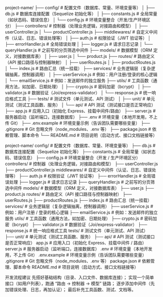 project-name/
├── config/ # 配置文件（数据库、常量、环境变量等）
│ ├── db.js # 数据库连接配置（Sequelize 初始化等）
│ ├── constants.js # 全局常量（如状态码、错误信息）
│ └── config.js # 环境变量整合（开发/生产环境区分）
├── controllers/ # 控制器（处理业务逻辑，对接路由和模型）
│ ├── userController.js
│ └── productController.js
├── middlewares/ # 自定义中间件（认证、日志、错误处理等）
│ ├── auth.js # 权限验证（JWT 验证等）
│ ├── errorHandler.js # 全局错误处理
│ ├── logger.js # 请求日志记录
│ └── queryHandler.js # 之前写的分页筛选中间件
├── models/ # 数据模型（ORM 定义，对接数据库表）
│ ├── user.js
│ └── product.js
├── routes/ # 路由定义（API 接口路径与控制器映射）
│ ├── userRoutes.js
│ ├── productRoutes.js
│ └── index.js # 路由汇总（统一挂载）
├── services/ # 业务逻辑层（复杂逻辑抽离，控制器调用）
│ ├── userService.js # 例如：用户注册/登录的核心逻辑
│ └── emailService.js # 例如：发送邮件的独立服务
├── utils/ # 工具函数（通用方法，如加密、日期处理）
│ ├── crypto.js # 密码加密（bcrypt）
│ ├── validator.js # 数据验证（Joi/express-validator）
│ └── response.js # 统一响应格式工具
├── tests/ # 测试文件（单元测试、API 测试）
│ ├── unit/ # 单元测试（测试工具函数、服务）
│ └── api/ # API 测试（测试接口是否正常响应）
├── app.js # 应用入口（初始化 Express、挂载中间件/路由）
├── server.js # 服务器启动（监听端口，连接数据库）
├── .env # 环境变量（本地开发用，不上传 Git）
├── .env.example # 环境变量示例（告诉团队需要哪些变量）
├── .gitignore # Git 忽略文件（node_modules、.env 等）
├── package.json # 依赖管理、脚本命令
└── README.md # 项目说明（启动方式、接口文档链接等）

project-name/
config/ # 配置文件（数据库、常量、环境变量等）
├── db.js # 数据库连接配置（Sequelize 初始化等）
├── constants.js # 全局常量（如状态码、错误信息）
├── config.js # 环境变量整合（开发 / 生产环境区分）
controllers/ # 控制器（处理业务逻辑，对接路由和模型）
├── userController.js
├── productController.js
middlewares/ # 自定义中间件（认证、日志、错误处理等）
├── auth.js # 权限验证（JWT 验证等）
├── errorHandler.js # 全局错误处理
├── logger.js # 请求日志记录
├── queryHandler.js # 之前写的分页筛选中间件
models/ # 数据模型（ORM 定义，对接数据库表）
├── user.js
├── product.js
routes/ # 路由定义（API 接口路径与控制器映射）
├── userRoutes.js
├── productRoutes.js
├── index.js # 路由汇总（统一挂载）
services/ # 业务逻辑层（复杂逻辑抽离，控制器调用）
├── userService.js # 例如：用户注册 / 登录的核心逻辑
├── emailService.js # 例如：发送邮件的独立服务
utils/ # 工具函数（通用方法，如加密、日期处理）
├── crypto.js # 密码加密（bcrypt）
├── validator.js # 数据验证（Joi/express-validator）
├── response.js # 统一响应格式工具
tests/ # 测试文件（单元测试、API 测试）
├── unit/ # 单元测试（测试工具函数、服务）
├── api/ # API 测试（测试接口是否正常响应）
app.js # 应用入口（初始化 Express、挂载中间件 / 路由）
server.js # 服务器启动（监听端口，连接数据库）
.env # 环境变量（本地开发用，不上传 Git）
.env.example # 环境变量示例（告诉团队需要哪些变量）
.gitignore # Git 忽略文件（node_modules、.env 等）
package.json # 依赖管理、脚本命令
README.md # 项目说明（启动方式、接口文档链接等）

开发流程建议
先搭好基础结构（目录、入口文件、数据库连接）；
实现一个简单接口（如用户列表），跑通 “路由 → 控制器 → 模型” 链路；
逐步添加中间件（先加错误处理、日志，再加认证）；
最后补充工具函数、测试、文档等。
